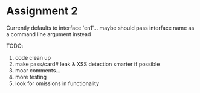 Assignment 2
======

Currently defaults to interface 'en1'... maybe should pass interface name as a command line argument instead

TODO: 

1. code clean up
2. make pass/card# leak & XSS detection smarter if possible
3. moar comments...
4. more testing
5. look for omissions in functionality
